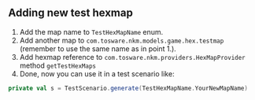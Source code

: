 ## Adding new test hexmap

1. Add the map name to `TestHexMapName` enum.
2. Add another map to `com.tosware.nkm.models.game.hex.testmap` (remember to use the same name as in point 1.).
3. Add hexmap reference to `com.tosware.nkm.providers.HexMapProvider` method `getTestHexMaps`
4. Done, now you can use it in a test scenario like:
```scala
private val s = TestScenario.generate(TestHexMapName.YourNewMapName)
```